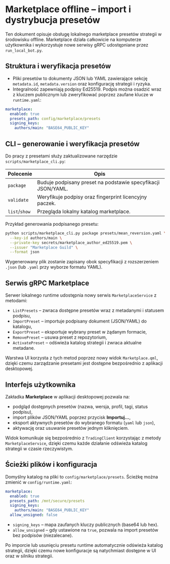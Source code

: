 # Marketplace offline – import i dystrybucja presetów

Ten dokument opisuje obsługę lokalnego marketplace presetów strategii w środowisku
offline. Marketplace działa całkowicie na komputerze użytkownika i wykorzystuje
nowe serwisy gRPC udostępniane przez `run_local_bot.py`.

## Struktura i weryfikacja presetów

* Pliki presetów to dokumenty JSON lub YAML zawierające sekcję `metadata.id`,
  `metadata.version` oraz konfigurację strategii i ryzyka.
* Integralność zapewniają podpisy Ed25519. Podpis można osadzić wraz z kluczem
  publicznym lub zweryfikować poprzez zaufane klucze w `runtime.yaml`:

```yaml
marketplace:
  enabled: true
  presets_path: config/marketplace/presets
  signing_keys:
    authors/main: "BASE64_PUBLIC_KEY"
```

## CLI – generowanie i weryfikacja presetów

Do pracy z presetami służy zaktualizowane narzędzie
`scripts/marketplace_cli.py`:

| Polecenie | Opis |
|-----------|------|
| `package` | Buduje podpisany preset na podstawie specyfikacji JSON/YAML. |
| `validate` | Weryfikuje podpisy oraz fingerprint licencyjny paczek. |
| `list`/`show` | Przegląda lokalny katalog marketplace. |

Przykład generowania podpisanego presetu:

```bash
python scripts/marketplace_cli.py package presets/mean_reversion.yaml \
  --key-id authors/main \
  --private-key secrets/marketplace_author_ed25519.pem \
  --issuer "Marketplace Guild" \
  --format json
```

Wygenerowany plik zostanie zapisany obok specyfikacji z rozszerzeniem `.json`
(lub `.yaml` przy wyborze formatu YAML).

## Serwis gRPC Marketplace

Serwer lokalnego runtime udostępnia nowy serwis `MarketplaceService` z metodami:

* `ListPresets` – zwraca dostępne presetów wraz z metadanymi i statusem podpisu,
* `ImportPreset` – importuje podpisany dokument (JSON/YAML) do katalogu,
* `ExportPreset` – eksportuje wybrany preset w żądanym formacie,
* `RemovePreset` – usuwa preset z repozytorium,
* `ActivatePreset` – odświeża katalog strategii i zwraca aktualne metadane.

Warstwa UI korzysta z tych metod poprzez nowy widok `Marketplace.qml`, dzięki
czemu zarządzanie presetami jest dostępne bezpośrednio z aplikacji desktopowej.

## Interfejs użytkownika

Zakładka **Marketplace** w aplikacji desktopowej pozwala na:

* podgląd dostępnych presetów (nazwa, wersja, profil, tagi, status podpisu),
* import plików JSON/YAML poprzez przycisk **Importuj…**,
* eksport aktywnych presetów do wybranego formatu (`yaml` lub `json`),
* aktywację oraz usuwanie presetów jednym kliknięciem.

Widok komunikuje się bezpośrednio z `TradingClient` korzystając z metody
`MarketplaceService`, dzięki czemu każde działanie odświeża katalog strategii
w czasie rzeczywistym.

## Ścieżki plików i konfiguracja

Domyślny katalog na pliki to `config/marketplace/presets`. Ścieżkę można
zmienić w `config/runtime.yaml`:

```yaml
marketplace:
  enabled: true
  presets_path: /mnt/secure/presets
  signing_keys:
    authors/main: "BASE64_PUBLIC_KEY"
  allow_unsigned: false
```

* `signing_keys` – mapa zaufanych kluczy publicznych (base64 lub hex).
* `allow_unsigned` – gdy ustawione na `true`, pozwala na import presetów bez
  podpisów (niezalecane).

Po imporcie lub usunięciu presetu runtime automatycznie odświeża katalog
strategii, dzięki czemu nowe konfiguracje są natychmiast dostępne w UI oraz w
silniku strategii.
